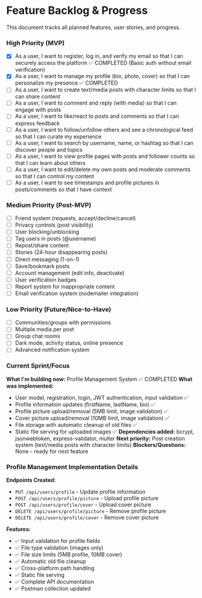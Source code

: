 # Feature Backlog & Progress

This document tracks all planned features, user stories, and progress.

### High Priority (MVP)

- [x] As a user, I want to register, log in, and verify my email so that I can securely access the platform ✅ COMPLETED (Basic auth without email verification)
- [x] As a user, I want to manage my profile (bio, photo, cover) so that I can personalize my presence ✅ COMPLETED
- [ ] As a user, I want to create text/media posts with character limits so that I can share content
- [ ] As a user, I want to comment and reply (with media) so that I can engage with posts
- [ ] As a user, I want to like/react to posts and comments so that I can express feedback
- [ ] As a user, I want to follow/unfollow others and see a chronological feed so that I can curate my experience
- [ ] As a user, I want to search by username, name, or hashtag so that I can discover people and topics
- [ ] As a user, I want to view profile pages with posts and follower counts so that I can learn about others
- [ ] As a user, I want to edit/delete my own posts and moderate comments so that I can control my content
- [ ] As a user, I want to see timestamps and profile pictures in posts/comments so that I have context

### Medium Priority (Post-MVP)

- [ ] Friend system (requests, accept/decline/cancel)
- [ ] Privacy controls (post visibility)
- [ ] User blocking/unblocking
- [ ] Tag users in posts (@username)
- [ ] Repost/share content
- [ ] Stories (24-hour disappearing posts)
- [ ] Direct messaging (1-on-1)
- [ ] Save/bookmark posts
- [ ] Account management (edit info, deactivate)
- [ ] User verification badges
- [ ] Report system for inappropriate content
- [ ] Email verification system (nodemailer integration)

### Low Priority (Future/Nice-to-Have)

- [ ] Communities/groups with permissions
- [ ] Multiple media per post
- [ ] Group chat rooms
- [ ] Dark mode, activity status, online presence
- [ ] Advanced notification system

### Current Sprint/Focus

**What I'm building now:** Profile Management System ✅ COMPLETED
**What was implemented:**

- User model, registration, login, JWT authentication, input validation ✅
- Profile information updates (firstName, lastName, bio) ✅
- Profile picture upload/removal (5MB limit, image validation) ✅
- Cover picture upload/removal (10MB limit, image validation) ✅
- File storage with automatic cleanup of old files ✅
- Static file serving for uploaded images ✅
  **Dependencies added:** bcrypt, jsonwebtoken, express-validator, multer
  **Next priority:** Post creation system (text/media posts with character limits)
  **Blockers/Questions:** None - ready for next feature

### Profile Management Implementation Details

**Endpoints Created:**

- `PUT /api/users/profile` - Update profile information
- `POST /api/users/profile/picture` - Upload profile picture
- `POST /api/users/profile/cover` - Upload cover picture
- `DELETE /api/users/profile/picture` - Remove profile picture
- `DELETE /api/users/profile/cover` - Remove cover picture

**Features:**

- ✅ Input validation for profile fields
- ✅ File type validation (images only)
- ✅ File size limits (5MB profile, 10MB cover)
- ✅ Automatic old file cleanup
- ✅ Cross-platform path handling
- ✅ Static file serving
- ✅ Complete API documentation
- ✅ Postman collection updated
